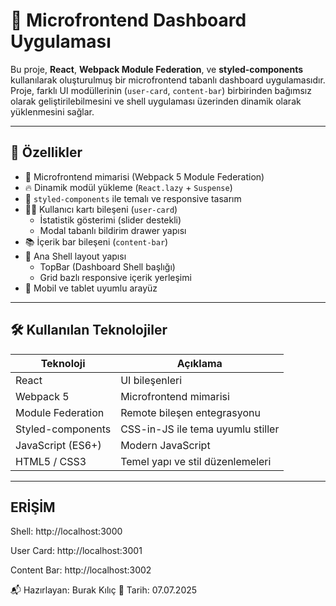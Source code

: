 # 🧩 Microfrontend Dashboard Uygulaması

Bu proje, **React**, **Webpack Module Federation**, ve **styled-components** kullanılarak oluşturulmuş bir microfrontend tabanlı dashboard uygulamasıdır. Proje, farklı UI modüllerinin (`user-card`, `content-bar`) birbirinden bağımsız olarak geliştirilebilmesini ve shell uygulaması üzerinden dinamik olarak yüklenmesini sağlar.

---

## 🚀 Özellikler

- 🎯 Microfrontend mimarisi (Webpack 5 Module Federation)
- 🔥 Dinamik modül yükleme (`React.lazy` + `Suspense`)
- 🎨 `styled-components` ile temalı ve responsive tasarım
- 🧑‍💼 Kullanıcı kartı bileşeni (`user-card`)
  - İstatistik gösterimi (slider destekli)
  - Modal tabanlı bildirim drawer yapısı
- 📚 İçerik bar bileşeni (`content-bar`)
- 🧱 Ana Shell layout yapısı
  - TopBar (Dashboard Shell başlığı)
  - Grid bazlı responsive içerik yerleşimi
- 📱 Mobil ve tablet uyumlu arayüz

---

## 🛠️ Kullanılan Teknolojiler

| Teknoloji         | Açıklama                                 |
|-------------------|-------------------------------------------|
| React             | UI bileşenleri                            |
| Webpack 5         | Microfrontend mimarisi                    |
| Module Federation | Remote bileşen entegrasyonu               |
| Styled-components | CSS-in-JS ile tema uyumlu stiller         |
| JavaScript (ES6+) | Modern JavaScript                         |
| HTML5 / CSS3      | Temel yapı ve stil düzenlemeleri          |

---

## ERİŞİM

Shell: http://localhost:3000

User Card: http://localhost:3001

Content Bar: http://localhost:3002

📬 Hazırlayan: Burak Kılıç
📅 Tarih: 07.07.2025
